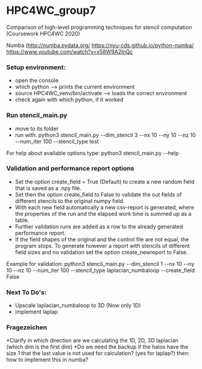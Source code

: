 # HPC4WC_group7
Comparison of high-level programming techniques for stencil computation (Coursework HPC4WC 2020)

Numba (http://numba.pydata.org/ 
https://nyu-cds.github.io/python-numba/
https://www.youtube.com/watch?v=x58W9A2lnQc 

### Setup environment:
- open the console
- which python --> prints the current environment
- source HPC4WC_venv/bin/activate --> loads the correct environment
- check again with which python, if it worked

### Run stencil_main.py
- move to its folder
- run with:
python3 stencil_main.py --dim_stencil 3 --nx 10 --ny 10 --nz 10 --num_iter 100 --stencil_type test

For help about available options type: 
python3 stencil_main.py --help



### Validation and performance report options
- Set the option create_field = True (Default) to create a new random field that is saved as a .npy file.
- Set then the option create_field to False to validate the out fields of different stencils to the original numpy field.
- With each new field automatically a new csv-report is generated, where the properties of the run and the elapsed work time is summed up as a table.
- Further validation runs are added as a row to the already generated performance report.
- If the field shapes of the original and the control file are not equal, the program stops. To generate however a report with stencils of different field sizes and no validation set the option create_newreport to False. 

Example for validation:
python3 stencil_main.py --dim_stencil 1  --nx 10 --ny 10 --nz 10 --num_iter 100 --stencil_type laplacian_numbaloop --create_field False



### Next To Do's:
* Upscale laplacian_numbaloop to 3D (Now only 1D)
* implement laplap


### Fragezeichen
*Clarify in which direction are we calculating the 1D, 2D, 3D laplacian (which dim is the first dim)
*Do we need the backup if the halos have the size 1 that the last value is not used for calculation? (yes for laplap?)
then: how to implement this in numba?

  

